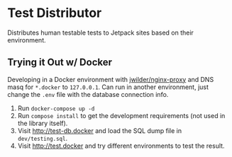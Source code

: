 # Test Distributor

Distributes human testable tests to Jetpack sites based on their environment. 

## Trying it Out w/ Docker

Developing in a Docker environment with [jwilder/nginx-proxy](https://github.com/jwilder/nginx-proxy) and DNS masq for `*.docker` to `127.0.0.1`. Can run in another environment, just change the `.env` file with the database connection info.

1. Run `docker-compose up -d`
2. Run `compose install` to get the development requirements (not used in the library itself).
3. Visit http://test-db.docker and load the SQL dump file in `dev/testing.sql`.
4. Visit http://test.docker and try different environments to test the result.
